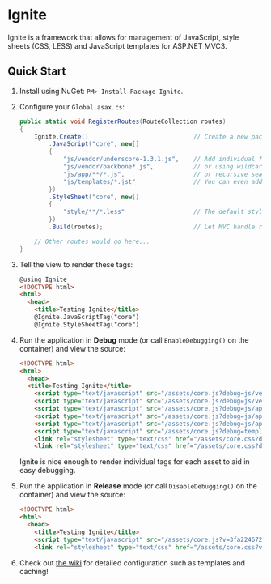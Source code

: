 Ignite
======

Ignite is a framework that allows for management of JavaScript, style sheets (CSS, LESS) and JavaScript 
templates for ASP.NET MVC3.

Quick Start
-----------

1. Install using NuGet: `PM> Install-Package Ignite`.
2. Configure your `Global.asax.cs`:

    ```csharp
    public static void RegisterRoutes(RouteCollection routes)
    {
        Ignite.Create()                             // Create a new package container.
            .JavaScript("core", new[]               
            { 
                "js/vendor/underscore-1.3.1.js",    // Add individual files
                "js/vendor/backbone*.js",           // or using wildcards
                "js/app/**/*.js",                   // or recursive search.
                "js/templates/*.jst"                // You can even add your templates!
            })
            .StyleSheet("core", new[]
            {
                "style/**/*.less"                   // The default stylesheet compressor uses DotLess.
            })
            .Build(routes);                         // Let MVC handle requests to these routes.

        // Other routes would go here...
    }
    ```

3. Tell the view to render these tags:

    ```html
    @using Ignite
    <!DOCTYPE html>
    <html>
      <head>
        <title>Testing Ignite</title>
        @Ignite.JavaScriptTag("core")
        @Ignite.StyleSheetTag("core")
    ```
4. Run the application in **Debug** mode (or call `EnableDebugging()` on the container) and view the source:

    ```html
    <!DOCTYPE html>
    <html>
      <head>
      <title>Testing Ignite</title>
        <script type="text/javascript" src="/assets/core.js?debug=js/vendor/underscore-1.3.1.js"></script>
        <script type="text/javascript" src="/assets/core.js?debug=js/vendor/backbone-0.9.1.js"></script>
        <script type="text/javascript" src="/assets/core.js?debug=js/app/1.js"></script>
        <script type="text/javascript" src="/assets/core.js?debug=js/app/2.js"></script>
        <script type="text/javascript" src="/assets/core.js?debug=js/app/3.js"></script>
        <script type="text/javascript" src="/assets/core.js?debug=templates/f1e24613-dc84-4653-bb02-244702e86c17.js"></script>
        <link rel="stylesheet" type="text/css" href="/assets/core.css?debug=style/lib.less" />
        <link rel="stylesheet" type="text/css" href="/assets/core.css?debug=style/test.less" />
    ```

    Ignite is nice enough to render individual tags for each asset to aid in easy debugging.
    
5. Run the application in **Release** mode (or call `DisableDebugging()` on the container) and view the source:

    ```html
    <!DOCTYPE html>
    <html>
      <head>
        <title>Testing Ignite</title>
        <script type="text/javascript" src="/assets/core.js?v=3fa224672904"></script>
        <link rel="stylesheet" type="text/css" href="/assets/core.css?v=9b6e23712485" />
    ```

6. Check out [the wiki](https://github.com/TheCloudlessSky/Ignite/wiki) for detailed configuration such as templates and caching!